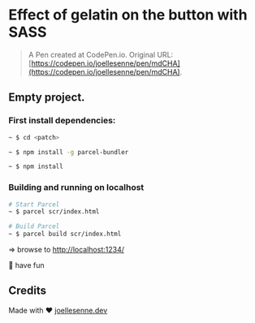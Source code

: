 # Effect of gelatin on the button with SASS

>A Pen created at CodePen.io. Original URL: [https://codepen.io/joellesenne/pen/mdCHA](https://codepen.io/joellesenne/pen/mdCHA).

## Empty project.

### First install dependencies:

```bash
~ $ cd <patch>

~ $ npm install -g parcel-bundler

~ $ npm install
```

### Building and running on localhost

```bash
# Start Parcel
~ $ parcel scr/index.html

# Build Parcel
~ $ parcel build scr/index.html
```

=> browse to [http://localhost:1234/](http://localhost:1234/)

🎉 have fun

## Credits

Made with ❤️ [joellesenne.dev](https://joellesenne.dev/)
